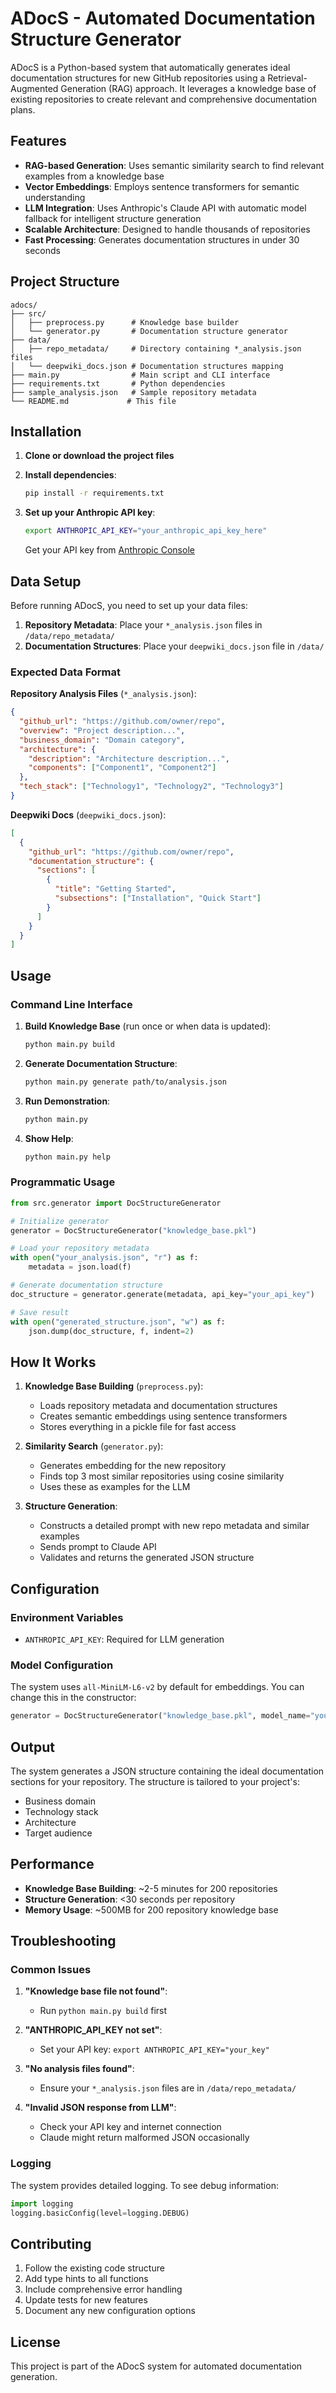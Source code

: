 # ADocS - Automated Documentation Structure Generator

ADocS is a Python-based system that automatically generates ideal documentation structures for new GitHub repositories using a Retrieval-Augmented Generation (RAG) approach. It leverages a knowledge base of existing repositories to create relevant and comprehensive documentation plans.

## Features

- **RAG-based Generation**: Uses semantic similarity search to find relevant examples from a knowledge base
- **Vector Embeddings**: Employs sentence transformers for semantic understanding
- **LLM Integration**: Uses Anthropic's Claude API with automatic model fallback for intelligent structure generation
- **Scalable Architecture**: Designed to handle thousands of repositories
- **Fast Processing**: Generates documentation structures in under 30 seconds

## Project Structure

```
adocs/
├── src/
│   ├── preprocess.py      # Knowledge base builder
│   └── generator.py       # Documentation structure generator
├── data/
│   ├── repo_metadata/     # Directory containing *_analysis.json files
│   └── deepwiki_docs.json # Documentation structures mapping
├── main.py                # Main script and CLI interface
├── requirements.txt       # Python dependencies
├── sample_analysis.json   # Sample repository metadata
└── README.md             # This file
```

## Installation

1. **Clone or download the project files**

2. **Install dependencies**:
   ```bash
   pip install -r requirements.txt
   ```

3. **Set up your Anthropic API key**:
   ```bash
   export ANTHROPIC_API_KEY="your_anthropic_api_key_here"
   ```
   
   Get your API key from [Anthropic Console](https://console.anthropic.com/)

## Data Setup

Before running ADocS, you need to set up your data files:

1. **Repository Metadata**: Place your `*_analysis.json` files in `/data/repo_metadata/`
2. **Documentation Structures**: Place your `deepwiki_docs.json` file in `/data/`

### Expected Data Format

**Repository Analysis Files** (`*_analysis.json`):
```json
{
  "github_url": "https://github.com/owner/repo",
  "overview": "Project description...",
  "business_domain": "Domain category",
  "architecture": {
    "description": "Architecture description...",
    "components": ["Component1", "Component2"]
  },
  "tech_stack": ["Technology1", "Technology2", "Technology3"]
}
```

**Deepwiki Docs** (`deepwiki_docs.json`):
```json
[
  {
    "github_url": "https://github.com/owner/repo",
    "documentation_structure": {
      "sections": [
        {
          "title": "Getting Started",
          "subsections": ["Installation", "Quick Start"]
        }
      ]
    }
  }
]
```

## Usage

### Command Line Interface

1. **Build Knowledge Base** (run once or when data is updated):
   ```bash
   python main.py build
   ```

2. **Generate Documentation Structure**:
   ```bash
   python main.py generate path/to/analysis.json
   ```

3. **Run Demonstration**:
   ```bash
   python main.py
   ```

4. **Show Help**:
   ```bash
   python main.py help
   ```

### Programmatic Usage

```python
from src.generator import DocStructureGenerator

# Initialize generator
generator = DocStructureGenerator("knowledge_base.pkl")

# Load your repository metadata
with open("your_analysis.json", "r") as f:
    metadata = json.load(f)

# Generate documentation structure
doc_structure = generator.generate(metadata, api_key="your_api_key")

# Save result
with open("generated_structure.json", "w") as f:
    json.dump(doc_structure, f, indent=2)
```

## How It Works

1. **Knowledge Base Building** (`preprocess.py`):
   - Loads repository metadata and documentation structures
   - Creates semantic embeddings using sentence transformers
   - Stores everything in a pickle file for fast access

2. **Similarity Search** (`generator.py`):
   - Generates embedding for the new repository
   - Finds top 3 most similar repositories using cosine similarity
   - Uses these as examples for the LLM

3. **Structure Generation**:
   - Constructs a detailed prompt with new repo metadata and similar examples
   - Sends prompt to Claude API
   - Validates and returns the generated JSON structure

## Configuration

### Environment Variables

- `ANTHROPIC_API_KEY`: Required for LLM generation

### Model Configuration

The system uses `all-MiniLM-L6-v2` by default for embeddings. You can change this in the constructor:

```python
generator = DocStructureGenerator("knowledge_base.pkl", model_name="your_preferred_model")
```

## Output

The system generates a JSON structure containing the ideal documentation sections for your repository. The structure is tailored to your project's:

- Business domain
- Technology stack
- Architecture
- Target audience

## Performance

- **Knowledge Base Building**: ~2-5 minutes for 200 repositories
- **Structure Generation**: <30 seconds per repository
- **Memory Usage**: ~500MB for 200 repository knowledge base

## Troubleshooting

### Common Issues

1. **"Knowledge base file not found"**:
   - Run `python main.py build` first

2. **"ANTHROPIC_API_KEY not set"**:
   - Set your API key: `export ANTHROPIC_API_KEY="your_key"`

3. **"No analysis files found"**:
   - Ensure your `*_analysis.json` files are in `/data/repo_metadata/`

4. **"Invalid JSON response from LLM"**:
   - Check your API key and internet connection
   - Claude might return malformed JSON occasionally

### Logging

The system provides detailed logging. To see debug information:

```python
import logging
logging.basicConfig(level=logging.DEBUG)
```

## Contributing

1. Follow the existing code structure
2. Add type hints to all functions
3. Include comprehensive error handling
4. Update tests for new features
5. Document any new configuration options

## License

This project is part of the ADocS system for automated documentation generation.
